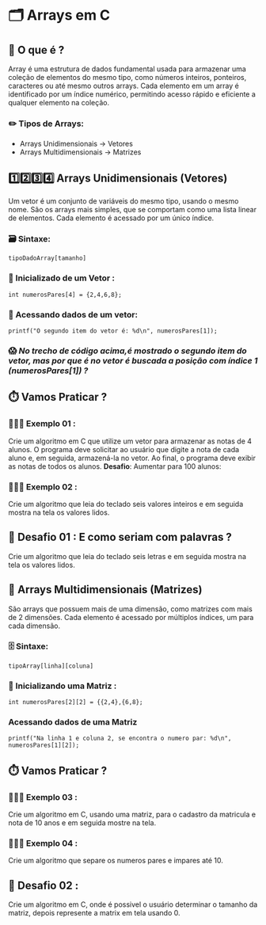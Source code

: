 # 🗂️ Arrays em C 

## 🤔 O que é ?
Array é uma estrutura de dados fundamental usada para armazenar uma coleção de elementos do mesmo tipo, como números inteiros, ponteiros, caracteres ou até mesmo outros arrays. Cada elemento em um array é identificado por um índice numérico, permitindo acesso rápido e eficiente a qualquer elemento na coleção.


### ✏️ Tipos de Arrays: 

- Arrays Unidimensionais -> Vetores
- Arrays Multidimensionais -> Matrizes


## 1️⃣2️⃣3️⃣4️⃣ Arrays Unidimensionais (Vetores)

Um vetor é um conjunto de variáveis do mesmo tipo, usando o mesmo nome. São os arrays mais simples, que se comportam como uma lista linear de elementos. Cada elemento é acessado por um único índice.

### 🗃️ Sintaxe:

```
tipoDadoArray[tamanho]
```


### 🏁 Inicializado de um Vetor :

```
int numerosPares[4] = {2,4,6,8};
```


### 🎲 Acessando dados de um vetor:

```
printf("O segundo item do vetor é: %d\n", numerosPares[1]);
```

### 😱 *No trecho de código acima,é mostrado o segundo item do vetor, mas por que é no vetor é buscada a posição  com índice 1 (numerosPares[1]) ?*

## ⏱️ Vamos Praticar ?

### 🧑🏼‍💻 Exemplo 01 : 

Crie um algoritmo em C que utilize um vetor para armazenar as notas de 4 alunos. O programa deve solicitar ao usuário que digite a nota de cada aluno e, em seguida, armazená-la no vetor. Ao final, o programa deve exibir as notas de todos os alunos. **Desafio**: Aumentar para 100 alunos:


### 🧑🏼‍💻 Exemplo 02 :

Crie um algoritmo que leia do teclado seis valores inteiros e em seguida mostra na
tela os valores lidos.

## 🤯 Desafio 01 : E como seriam com palavras ?

Crie um algoritmo que leia do teclado seis letras e em seguida mostra na
tela os valores lidos.



## 🔢 Arrays Multidimensionais (Matrizes)


São arrays que possuem mais de uma dimensão, como matrizes com mais de 2 dimensões. Cada elemento é acessado por múltiplos índices, um para cada dimensão.

### 🗄️ Sintaxe:

```
tipoArray[linha][coluna]
```


### 🏁 Inicializando  uma Matriz :

```
int numerosPares[2][2] = {{2,4},{6,8};
```


### Acessando dados de uma Matriz

```
printf("Na linha 1 e coluna 2, se encontra o numero par: %d\n", numerosPares[1][2]);
```

## ⏱️ Vamos Praticar ?


### 🧑🏼‍💻 Exemplo 03 :

Crie um algoritmo em C, usando uma matriz, para o cadastro da matricula e nota de 10 anos e em seguida mostre na tela.


### 🧑🏼‍💻 Exemplo 04 :

Crie um algoritmo que separe os numeros pares e impares até 10.


## 🤯 Desafio 02 : 

Crie um algoritmo em C, onde é possivel o usuário determinar o tamanho da matriz, depois represente a matrix em tela usando 0.









